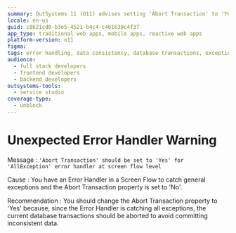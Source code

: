 ```yaml
---
summary: OutSystems 11 (O11) advises setting 'Abort Transaction' to 'Yes' for all exceptions to ensure data consistency.
locale: en-us
guid: c8621cd0-b3e5-4521-b4c4-c461639c4f37
app_type: traditional web apps, mobile apps, reactive web apps
platform-version: o11
figma:
tags: error handling, data consistency, database transactions, exception management, best practices
audience:
  - full stack developers
  - frontend developers
  - backend developers
outsystems-tools:
  - service studio
coverage-type:
  - unblock
---
```


# Unexpected Error Handler Warning

Message
:   `'Abort Transaction' should be set to 'Yes' for 'AllException' error handler at screen flow level`

Cause
:   You have an Error Handler in a Screen Flow to catch general exceptions and the Abort Transaction property is set to 'No'.

Recommendation
:   You should change the Abort Transaction property to 'Yes' because, since the Error Handler is catching all exceptions, the current database transactions should be aborted to avoid committing  inconsistent data.
